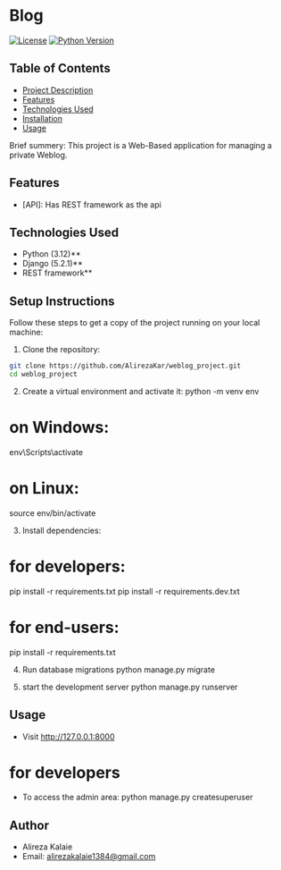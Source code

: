 # Blog 

[![License](https://img.shields.io/badge/license-MIT-blue.svg)](LICENSE) [![Python Version](https://img.shields.io/badge/python-3.x-blue.svg)]()

## Table of Contents
- [Project Description](#project-description)
- [Features](#features)
- [Technologies Used](#technologies-used)
- [Installation](#installation)
- [Usage](#usage)


Brief summery: This project is a Web-Based application for managing a private Weblog.

## Features
- [API]: Has REST framework as the api 

## Technologies Used
- Python (3.12)**
- Django (5.2.1)**
- REST framework**

## Setup Instructions 

Follow these steps to get a copy of the project running on your local machine:

1. Clone the repository:
```bash
git clone https://github.com/AlirezaKar/weblog_project.git
cd weblog_project
```

2. Create a virtual environment and activate it:
python -m venv env
# on Windows: 
env\Scripts\activate
# on Linux:
source env/bin/activate

3. Install dependencies:
# for developers:
pip install -r requirements.txt
pip install -r requirements.dev.txt
# for end-users:
pip install -r requirements.txt

4. Run database migrations
python manage.py migrate

5. start the development server
python manage.py runserver

## Usage

- Visit http://127.0.0.1:8000
# for developers 
- To access the admin area: python manage.py createsuperuser 

## Author
- Alireza Kalaie
- Email: alirezakalaie1384@gmail.com

